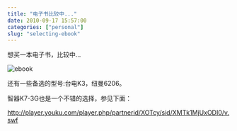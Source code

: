 ```yaml
---
title: "电子书比较中..."
date: 2010-09-17 15:57:00
categories: ["personal"]
slug: "selecting-ebook"
---
```




想买一本电子书，比较中...

![ebook](/images/ebook.jpg)

还有一些备选的型号:台电K3，纽曼6206。

智器K7-3G也是一个不错的选择，参见下面：

<http://player.youku.com/player.php/partnerid/XOTcy/sid/XMTk1MjUxODI0/v.swf>
